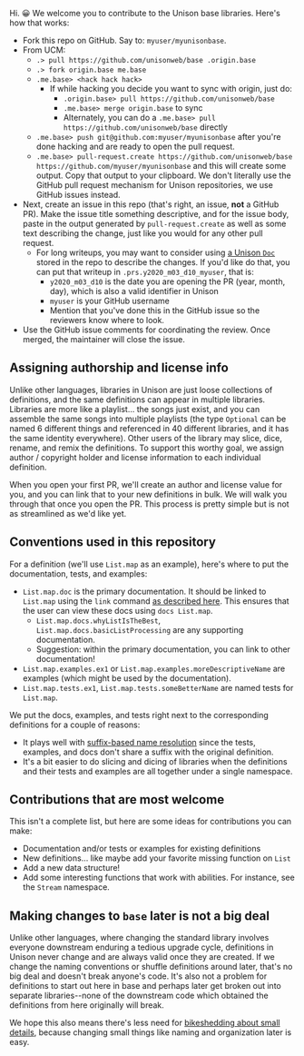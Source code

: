 Hi. 😀 We welcome you to contribute to the Unison base libraries. Here's how that works:

* Fork this repo on GitHub. Say to: `myuser/myunisonbase`.
* From UCM: 
  * `.> pull https://github.com/unisonweb/base .origin.base`
  * `.> fork origin.base me.base`
  * `.me.base> <hack hack hack>`
    * If while hacking you decide you want to sync with origin, just do:
      * `.origin.base> pull https://github.com/unisonweb/base`
      * `.me.base> merge origin.base` to sync
      * Alternately, you can do a `.me.base> pull https://github.com/unisonweb/base` directly
  * `.me.base> push git@github.com:myuser/myunisonbase` after you're done hacking and are ready to open the pull request.
  * `.me.base> pull-request.create https://github.com/unisonweb/base https://github.com/myuser/myunisonbase` and this will create some output. Copy that output to your clipboard. We don't literally use the GitHub pull request mechanism for Unison repositories, we use GitHub issues instead.
* Next, create an issue in this repo (that's right, an issue, __not__ a GitHub PR). Make the issue title something descriptive, and for the issue body, paste in the output generated by `pull-request.create` as well as some text describing the change, just like you would for any other pull request.
  * For long writeups, you may want to consider using [a Unison `Doc`](https://www.unisonweb.org/docs/documentation) stored in the repo to describe the changes. If you'd like do that, you can put that writeup in `.prs.y2020_m03_d10_myuser`, that is:
    * `y2020_m03_d10` is the date you are opening the PR (year, month, day), which is also a valid identifier in Unison
    * `myuser` is your GitHub username
    * Mention that you've done this in the GitHub issue so the reviewers know where to look.
* Use the GitHub issue comments for coordinating the review. Once merged, the maintainer will close the issue.

## Assigning authorship and license info

Unlike other languages, libraries in Unison are just loose collections of definitions, and the same definitions can appear in multiple libraries. Libraries are more like a playlist... the songs just exist, and you can assemble the same songs into multiple playlists (the type `Optional` can be named 6 different things and referenced in 40 different libraries, and it has the same identity everywhere). Other users of the library may slice, dice, rename, and remix the definitions. To support this worthy goal, we assign author / copyright holder and license information to each individual definition.

When you open your first PR, we'll create an author and license value for you, and you can link that to your new definitions in bulk. We will walk you through that once you open the PR. This process is pretty simple but is not as streamlined as we'd like yet.

## Conventions used in this repository

For a definition (we'll use `List.map` as an example), here's where to put the documentation, tests, and examples:

* `List.map.doc` is the primary documentation. It should be linked to `List.map` using the `link` command [as described here](https://www.unisonweb.org/docs/documentation). This ensures that the user can view these docs using `docs List.map`.
  * `List.map.docs.whyListIsTheBest`, `List.map.docs.basicListProcessing` are any supporting documentation.
  * Suggestion: within the primary documentation, you can link to other documentation!
* `List.map.examples.ex1` or `List.map.examples.moreDescriptiveName` are examples (which might be used by the documentation).
* `List.map.tests.ex1`, `List.map.tests.someBetterName` are named tests for `List.map`.

We put the docs, examples, and tests right next to the corresponding definitions for a couple of reasons:

* It plays well with [suffix-based name resolution](https://www.unisonweb.org/docs/language-reference/#suffix-based-name-resolution) since the tests, examples, and docs don't share a suffix with the original definition.
* It's a bit easier to do slicing and dicing of libraries when the definitions and their tests and examples are all together under a single namespace.

## Contributions that are most welcome

This isn't a complete list, but here are some ideas for contributions you can make:

* Documentation and/or tests or examples for existing definitions
* New definitions... like maybe add your favorite missing function on `List`
* Add a new data structure!
* Add some interesting functions that work with abilities. For instance, see the `Stream` namespace.

## Making changes to `base` later is not a big deal

Unlike other languages, where changing the standard library involves everyone downstream enduring a tedious upgrade cycle, definitions in Unison never change and are always valid once they are created. If we change the naming conventions or shuffle definitions around later, that's no big deal and doesn't break anyone's code. It's also not a problem for definitions to start out here in base and perhaps later get broken out into separate libraries--none of the downstream code which obtained the definitions from here originally will break.

We hope this also means there's less need for [bikeshedding about small details](https://en.wikipedia.org/wiki/Law_of_triviality), because changing small things like naming and organization later is easy.
